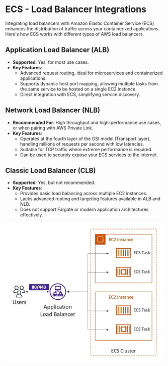 # ECS - Load Balancer Integrations

Integrating load balancers with Amazon Elastic Container Service (ECS) enhances the distribution of traffic across your containerized applications. Here's how ECS works with different types of AWS load balancers.

## Application Load Balancer (ALB)

- **Supported**: Yes, for most use cases.
- **Key Features**:
    - Advanced request routing, ideal for microservices and containerized applications.
    - Supports dynamic host port mapping, allowing multiple tasks from the same service to be hosted on a single EC2 instance.
    - Direct integration with ECS, simplifying service discovery.

## Network Load Balancer (NLB)

- **Recommended For**: High throughput and high-performance use cases, or when pairing with AWS Private Link.
- **Key Features**:
    - Operates at the fourth layer of the OSI model (Transport layer), handling millions of requests per second with low latencies.
    - Suitable for TCP traffic where extreme performance is required.
    - Can be used to securely expose your ECS services to the internet.

## Classic Load Balancer (CLB)

- **Supported**: Yes, but not recommended.
- **Key Features**:
    - Provides basic load balancing across multiple EC2 instances.
    - Lacks advanced routing and targeting features available in ALB and NLB.
    - Does not support Fargate or modern application architectures effectively.

![ECS Load Balancer Integrations](../resources/images/ecs/load-balancer-integrations.png)